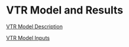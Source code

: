 # VTR Model and Results

[VTR Model Description](vtr/vtr_model.md)

[VTR Model Inputs](vtr/vtr_model_inputs.md)


